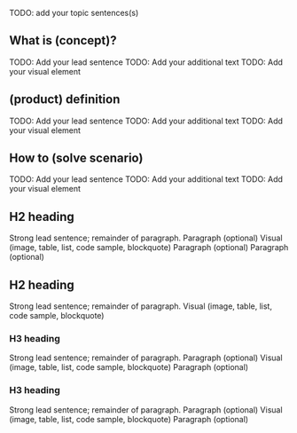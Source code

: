 <!-- 1. Topic sentence(s) ---------------------------------------------------------------

    Goal: briefly state that this unit will define the product.

    Heading: none

    Example: "Let's start with a few definitions and a quick tour of the core features of Logic Apps. This overview should help you see whether Logic Apps might be a good fit for your work."
-->
TODO: add your topic sentences(s)

<!-- 2. Background-concept definitions (optional) ----------------------------------------

    Goal:
        Define any needed underlying concepts or terms the learner must know to understand the product.
        Repeat this pattern multiple times if multiple concepts are needed.

    Heading:
        "## What is (concept)?"

    Pattern:
        1. H2 heading.
        2. Lead sentence that gives a definition "(concept) is..." (ensure this is a definition, do not give use cases like "(concept) lets you...").
        3. Additional text as needed (typically 1-3 paragraphs total, integrate the lead sentence into the first paragraph).
        4. Visual like an image, table, list, code sample, or blockquote (image preferred).

    Example:
        (Note: the product "Logic Apps" implements business processes in the cloud; therefore, "business process" is a background concept.)
        Heading: "What is a business process?
        Lead sentence: "A business process or _workflow_ is a sequence of tasks that produce a specific outcome. The result might be a decision, some data, or a notification...."
-->
## What is (concept)?
TODO: Add your lead sentence
TODO: Add your additional text
TODO: Add your visual element

<!-- 3. Define the product -------------------------------------------------------------

    Goal:
        Give a formal and precise definition of the product.

    Heading:
        "## (product) definition"

    Pattern:
        1. H2 heading.
        2. Lead sentence that gives a definition "(product) is..." (ensure this is a definition, do not give use cases like "(product) lets you...").
        3. Additional text as needed (typically 1-3 paragraphs total, integrate the lead sentence into the first paragraph).
        4. Visual like an image, table, list, code sample, or blockquote (image preferred).

    Example:
        Heading: "Azure Logic Apps definition"
        Lead sentence: "Azure Logic Apps is a cloud service that automates the execution of your business processes."
-->
## (product) definition
TODO: Add your lead sentence
TODO: Add your additional text
TODO: Add your visual element

<!-- 4. Solve the scenario -------------------------------------------------------------

    Goal:
        At a high level, describe how the (product) solves one of the customer tasks in your (scenario).
        Avoid teaching how to actually do the work (you're not teaching how-to-use in this module).

    Heading:
        "## How to (solve scenario)"

    Pattern:
        1. H2 heading.
        2. Lead sentence that summarizes how the (product) solved the (scenario).
        3. Additional text as needed (typically 1-2 paragraphs total, integrate the lead sentence into the first paragraph).
        4. Visual like an image, table, list, code sample, or blockquote (image preferred).

    Example:
        Heading: "How to implement a Twitter monitor"
        Lead sentence: "To implement a Twitter monitor, you map each task to a Logic Apps component and connect them with conditional logic."
-->
## How to (solve scenario)
TODO: Add your lead sentence
TODO: Add your additional text
TODO: Add your visual element

<!-- 5. Additional content (optional, as needed) ------------------------------------------------

    Goal:
        The section is a catch-all for any information not covered in the sections above.
        Repeat the pattern here as many times as needed.

    Possible topics:
        - Key feature(s).
        - Example use case in addition to the scenario.
        - High-level of how practitioners use the product (e.g. there's an API and a web UI to support multiple use cases).
        - Business value (e.g. it lets you do something that would be difficult to achieve without (product)).

    Pattern:
        Break the content into 'chunks' where each chunk has three things:
            1. An H2 or H3 heading describing the goal of the chunk.
            2. 1-3 paragraphs of text, with a strong lead sentence in the first paragraph.
            3. Visual like an image, table, list, code sample, or blockquote (image preferred).

    [Learning-unit structural guidance](https://review.docs.microsoft.com/learn-docs/docs/id-guidance-structure-learning-content?branch=master)
-->

<!-- Pattern for simple chunks (repeat as needed) -->
## H2 heading
Strong lead sentence; remainder of paragraph.
Paragraph (optional)
Visual (image, table, list, code sample, blockquote)
Paragraph (optional)
Paragraph (optional)

<!-- Pattern for complex chunks (repeat as needed) -->
## H2 heading
Strong lead sentence; remainder of paragraph.
Visual (image, table, list, code sample, blockquote)
### H3 heading
Strong lead sentence; remainder of paragraph.
Paragraph (optional)
Visual (image, table, list, code sample, blockquote)
Paragraph (optional)
### H3 heading
Strong lead sentence; remainder of paragraph.
Paragraph (optional)
Visual (image, table, list, code sample, blockquote)
Paragraph (optional)

<!-- - - - - - - - - - - - - - - - - - - - - - - - - - - - - - - - - - - - - - - - -->

<!-- Do not add a unit summary or references/links -->